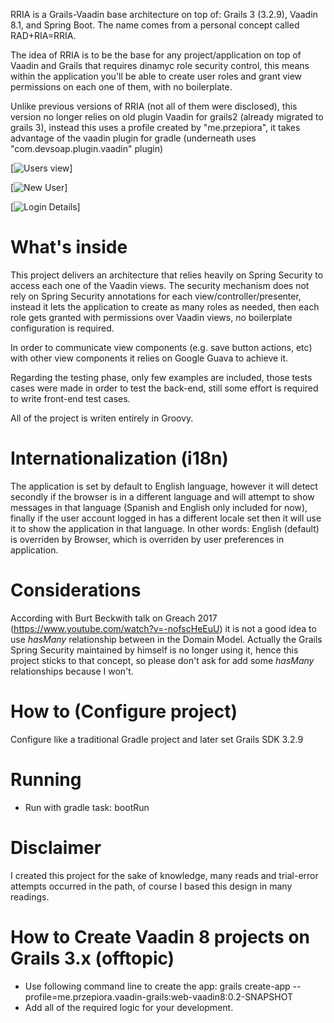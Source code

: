 RRIA is a Grails-Vaadin base architecture on top of: Grails 3 (3.2.9), Vaadin 8.1, and Spring Boot.
The name comes from a personal concept called RAD+RIA=RRIA.

The idea of RRIA is to be the base for any project/application on top of Vaadin and Grails 
that requires dinamyc role security control, this means within the application you'll be able to
create user roles and grant view permissions on each one of them, with no boilerplate.

Unlike previous versions of RRIA (not all of them were disclosed), this version no longer 
relies on old plugin Vaadin for grails2 (already migrated to grails 3), instead this uses
a profile created by "me.przepiora", it takes advantage of the vaadin plugin
for gradle (underneath uses "com.devsoap.plugin.vaadin" plugin)

[![Users view](https://github.com/grails-coder/rria/images/users.png)]

[![New User](https://github.com/grails-coder/rria/images/new-user.png)]

[![Login Details](https://github.com/grails-coder/rria/images/login-details.png)]


# What's inside
This project delivers an architecture that relies heavily on Spring Security to access each one 
of the Vaadin views. The security mechanism does not rely on Spring Security annotations for 
each view/controller/presenter, instead it lets the application to create as many roles as needed, 
then each role gets granted with permissions over Vaadin views, no boilerplate configuration is 
required.

In order to communicate view components (e.g. save button actions, etc) with other view components
it relies on Google Guava to achieve it.

Regarding the testing phase, only few examples are included, those tests cases were made
in order to test the back-end, still some effort is required to write front-end test cases.

All of the project is writen entirely in Groovy.

# Internationalization (i18n)
The application is set by default to English language, however it will detect secondly if the browser is
in a different language and will attempt to show messages in that language (Spanish and English only 
included for now), finally if the user account logged in has a different locale set then it will use it
to show the application in that language. 
In other words: English (default) is overriden by Browser, which is overriden by user preferences 
in application.

# Considerations
According with Burt Beckwith talk on Greach 2017 (https://www.youtube.com/watch?v=-nofscHeEuU)
it is not a good idea to use _hasMany_ relationship between in the Domain Model. Actually
the Grails Spring Security maintained by himself is no longer using it, hence this project 
sticks to that concept, so please don't ask for add some _hasMany_ relationships because I won't.

# How to (Configure project)
Configure like a traditional Gradle project and later set Grails SDK 3.2.9

# Running
- Run with gradle task: bootRun

# Disclaimer
I created this project for the sake of knowledge, many reads and trial-error attempts occurred
in the path, of course I based this design in many readings.

# How to Create Vaadin 8 projects on Grails 3.x (offtopic)
- Use following command line to create the app: 
grails create-app --profile=me.przepiora.vaadin-grails:web-vaadin8:0.2-SNAPSHOT <app-name>
- Add all of the required logic for your development.
